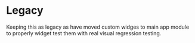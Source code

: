 # Legacy

Keeping this as legacy as have moved custom widges to 
main app module to properly widget test them with real
visual regression testing.
